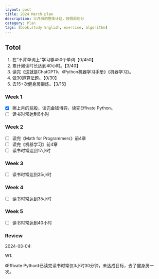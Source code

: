 ```yaml
---
layout: post
title: 2024 March plan
description: 三月份的整体计划，按照周划分
category: Plan
tags: [book,study English, exercise, algorithm]
---
```


## Totol

1. 在“不背单词上”学习够450个单词【0/450】
2. 累计阅读时长达到40小时。【3/40】
3. 读完《这就是ChatGPT》、《Python机器学习手册》《机器学习》。
4. 做30道算法题。【0/30】
5. 去15+次健身房锻炼。【3/15】

### Week 1

   - [x] 擦上月的屁股，读完金钱博弈，读完Effivate Python。
   - [ ] 读书时常达到6小时

### Week 2

   - [ ] 读完《Math for Programmers》前4章
   - [ ] 读完《机器学习》前4章
   - [ ] 读书时常达到17小时

### Week 3

   - [ ] 读书时常达到25小时

### Week 4

   - [ ] 读书时常达到35小时

### Week 5

   - [ ] 读书时常达到40小时

### Review

2024-03-04:

W1: 

《Effivate Python》已读完读书时常仅3小时30分钟，未达成目标，去了健身房一次。
